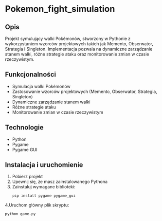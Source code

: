 ﻿# Pokemon_fight_simulation

## Opis
Projekt symulujący walki Pokémonów, stworzony w Pythonie z wykorzystaniem wzorców projektowych takich jak Memento, Obserwator, Strategia i Singleton. Implementacja pozwala na dynamiczne zarządzanie stanem walki, różne strategie ataku oraz monitorowanie zmian w czasie rzeczywistym.

## Funkcjonalności
- Symulacja walki Pokémonów
- Zastosowanie wzorców projektowych (Memento, Obserwator, Strategia, Singleton)
- Dynamiczne zarządzanie stanem walki
- Różne strategie ataku
- Monitorowanie zmian w czasie rzeczywistym

## Technologie
- Python
- Pygame
- Pygame GUI

## Instalacja i uruchomienie
1. Pobierz projekt
2. Upewnij się, że masz zainstalowanego Pythona
3. Zainstaluj wymagane biblioteki:
   ```sh
   pip install pygame pygame_gui
    ```
4.Uruchom główny plik skryptu:
 ```sh
python game.py
 ```

